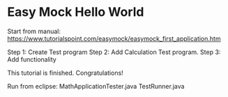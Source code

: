 # Easy Mock Hello World

Start from manual:
https://www.tutorialspoint.com/easymock/easymock_first_application.htm

Step 1: Create Test program
Step 2: Add Calculation Test program.
Step 3: Add functionality

This tutorial is finished.
Congratulations!

Run from eclipse:
MathApplicationTester.java
TestRunner.java